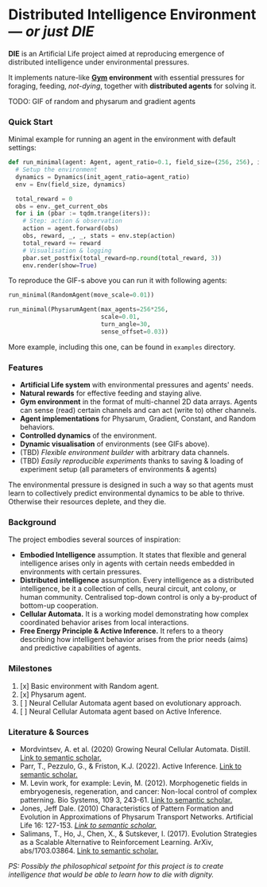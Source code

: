# Distributed Intelligence Environment — *or just DIE*

**DIE** is an Artificial Life project aimed at reproducing emergence of distributed intelligence under environmental pressures.

It implements nature-like **[Gym](https://github.com/Farama-Foundation/Gymnasium) environment** with essential pressures for foraging, feeding, *not-dying*, together with **distributed agents** for solving it.

TODO: GIF of random and physarum and gradient agents

### Quick Start

Minimal example for running an agent in the environment with default settings:
```python
def run_minimal(agent: Agent, agent_ratio=0.1, field_size=(256, 256), iters=1000):
  # Setup the environment
  dynamics = Dynamics(init_agent_ratio=agent_ratio)
  env = Env(field_size, dynamics)

  total_reward = 0
  obs = env._get_current_obs
  for i in (pbar := tqdm.trange(iters)):
    # Step: action & observation
    action = agent.forward(obs)
    obs, reward, _, _, stats = env.step(action)
    total_reward += reward
    # Visualisation & logging
    pbar.set_postfix(total_reward=np.round(total_reward, 3))
    env.render(show=True)
```

To reproduce the GIF-s above you can run it with following agents:
```python
run_minimal(RandomAgent(move_scale=0.01))

run_minimal(PhysarumAgent(max_agents=256*256,
                          scale=0.01,
                          turn_angle=30,
                          sense_offset=0.03))
```

More example, including this one, can be found in `examples` directory.

### Features

- **Artificial Life system** with environmental pressures and agents' needs.
- **Natural rewards** for effective feeding and staying alive.
- **Gym environment** in the format of multi-channel 2D data arrays. Agents can sense (read) certain channels and can act (write to) other channels.
- **Agent implementations** for Physarum, Gradient, Constant, and Random behaviors.
- **Controlled dynamics** of the environment.
- **Dynamic visualisation** of environments (see GIFs above).
- (TBD) *Flexible environment builder* with arbitrary data channels.
- (TBD) *Easily reproducible experiments* thanks to saving & loading of experiment setup (all parameters of environments & agents)

The environmental pressure is designed in such a way so that agents must learn to collectively predict environmental dynamics to be able to thrive. Otherwise their resources deplete, and they die.

### Background

The project embodies several sources of inspiration:
- **Embodied Intelligence** assumption.
  It states that flexible and general intelligence arises only in agents with certain needs embedded in environments with certain pressures.
- **Distributed intelligence** assumption. 
  Every intelligence as a distributed intelligence, be it a collection of cells, neural circuit, ant colony, or human community. Centralised top-down control is only a by-product of bottom-up cooperation.
- **Cellular Automata.**
  It is a working model demonstrating how complex coordinated behavior arises from local interactions.
- **Free Energy Principle & Active Inference.**
  It refers to a theory describing how intelligent behavior arises from the prior needs (aims) and predictive capabilities of agents.


### Milestones

1. [x] Basic environment with Random agent.
2. [x] Physarum agent.
3. [ ] Neural Cellular Automata agent based on evolutionary approach.
4. [ ] Neural Cellular Automata agent based on Active Inference. 

### Literature & Sources

- Mordvintsev, A. et al. (2020) Growing Neural Cellular Automata. Distill. [Link to semantic scholar.](https://api.semanticscholar.org/CorpusID:213719058)
- Parr, T., Pezzulo, G., & Friston, K.J. (2022). Active Inference. [Link to semantic scholar.](https://api.semanticscholar.org/CorpusID:247833519)
- M. Levin work, for example: Levin, M. (2012). Morphogenetic fields in embryogenesis, regeneration, and cancer: Non-local control of complex patterning. Bio Systems, 109 3, 243-61. [Link to semantic scholar.](https://api.semanticscholar.org/CorpusID:767009)
- Jones, Jeff Dale. (2010) Characteristics of Pattern Formation and Evolution in Approximations of Physarum Transport Networks. Artificial Life 16: 127-153. *[Link to semantic scholar.](https://api.semanticscholar.org/CorpusID:7511776Physarum)*
- Salimans, T., Ho, J., Chen, X., & Sutskever, I. (2017). Evolution Strategies as a Scalable Alternative to Reinforcement Learning. ArXiv, abs/1703.03864. [Link to semantic scholar.](https://api.semanticscholar.org/CorpusID:11410889)

*PS: Possibly the philosophical setpoint for this project is to create intelligence that would be able to learn how to die with dignity.*